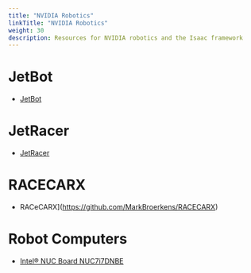 ```yaml
---
title: "NVIDIA Robotics"
linkTitle: "NVIDIA Robotics"
weight: 30
description: Resources for NVIDIA robotics and the Isaac framework
---
```


# JetBot
* [JetBot](https://github.com/NVIDIA-AI-IOT/jetbot/wiki)

# JetRacer
* [JetRacer](https://github.com/NVIDIA-AI-IOT/jetracer)

# RACECARX
* RACeCARX](https://github.com/MarkBroerkens/RACECARX)

# Robot Computers
* [Intel® NUC Board NUC7i7DNBE](https://ark.intel.com/content/www/us/en/ark/products/130394/intel-nuc-board-nuc7i7dnbe.html)
